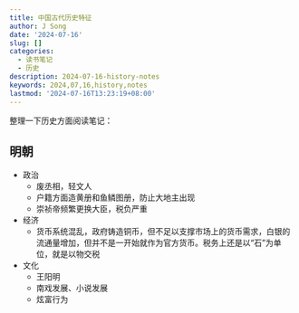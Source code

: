 ```yaml
---
title: 中国古代历史特征
author: J Song
date: '2024-07-16'
slug: []
categories:
  - 读书笔记
  - 历史
description: 2024-07-16-history-notes
keywords: 2024,07,16,history,notes
lastmod: '2024-07-16T13:23:19+08:00'
---
```


整理一下历史方面阅读笔记：

## 明朝
- 政治
  - 废丞相，轻文人
  - 户籍方面造黄册和鱼鳞图册，防止大地主出现
  - 崇祯帝频繁更换大臣，税负严重
- 经济
  - 货币系统混乱，政府铸造铜币，但不足以支撑市场上的货币需求，白银的流通量增加，但并不是一开始就作为官方货币。税务上还是以“石”为单位，就是以物交税
- 文化
  - 王阳明
  - 南戏发展、小说发展
  - 炫富行为

